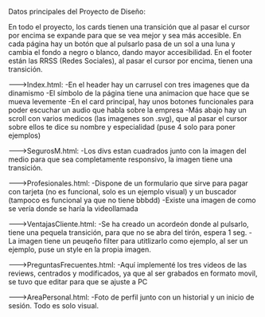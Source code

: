 Datos principales del Proyecto de Diseño:

En todo el proyecto, los cards tienen una transición que al pasar el cursor por encima se expande para que se vea mejor y sea más accesible.
En cada página hay un botón que al pulsarlo pasa de un sol a una luna y cambia el fondo a negro o blanco, dando mayor accesibilidad.
En el footer están las RRSS (Redes Sociales), al pasar el cursor por encima, tienen una transición.

--->Index.html: 
    -En el header hay un carrusel con tres imagenes que da dinamismo
    -El símbolo de la página tiene una animacion que hace que se mueva levemente
    -En el card principal, hay unos botones funcionales para poder escuchar un audio que habla sobre la empresa
    -Más abajo hay un scroll con varios medicos (las imagenes son .svg), que al pasar el cursor sobre ellos te dice su nombre y especialidad (puse 4 solo para poner ejemplos)

--->SegurosM.html:
    -Los divs estan cuadrados junto con la imagen del medio para que sea completamente responsivo, la imagen tiene una transición.

--->Profesionales.html:
    -Dispone de un formulario que sirve para pagar con tarjeta (no es funcional, solo es un ejemplo visual) y un buscador (tampoco es funcional ya que no tiene bbbdd)
    -Existe una imagen de como se vería donde se haría la videollamada

--->VentajasCliente.html:
    -Se ha creado un acordeón donde al pulsarlo, tiene una pequela transición, para que no se abra del tirón, espera 1 seg.
    -La imagen tiene un peuqeño filter para utitlizarlo como ejemplo, al ser un ejemplo, puse un style en la propia imagen.

--->PreguntasFrecuentes.html:
    -Aquí implementé los tres videos de las reviews, centrados y modificados, ya que al ser grabados en formato movil, se tuvo que editar para que se ajuste a PC

--->AreaPersonal.html:
    -Foto de perfil junto con un historial y un inicio de sesión. Todo es solo visual.
